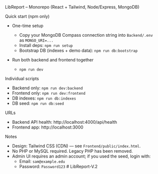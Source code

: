 LibReport – Monorepo (React + Tailwind, Node/Express, MongoDB)

Quick start (npm only)

- One-time setup
  - Copy your MongoDB Compass connection string into `Backend/.env` as `MONGO_URI=...`
  - Install deps: `npm run setup`
  - Bootstrap DB (indexes + demo data): `npm run db:bootstrap`

- Run both backend and frontend together
  - `npm run dev`

Individual scripts

- Backend only: `npm run dev:backend`
- Frontend only: `npm run dev:frontend`
- DB indexes: `npm run db:indexes`
- DB seed: `npm run db:seed`

URLs

- Backend API health: http://localhost:4000/api/health
- Frontend app: http://localhost:3000

Notes

- Design: Tailwind CSS (CDN) — see `Frontend/public/index.html`.
- No PHP or MySQL required. Legacy PHP has been removed.
- Admin UI requires an admin account; if you used the seed, login with:
  - Email: `sam@example.edu`
  - Password: `Password123`
#   L i b R e p o r t - V . 2  
 